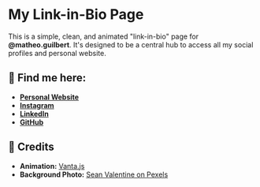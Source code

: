 # My Link-in-Bio Page

This is a simple, clean, and animated "link-in-bio" page for **@matheo.guilbert**. It's designed to be a central hub to access all my social profiles and personal website.

## 🔗 Find me here:

* **[Personal Website](https://matheoguilbert.fr/)**
* **[Instagram](https://www.instagram.com/matheo.guilbert/)**
* **[LinkedIn](https://www.linkedin.com/in/math%C3%A9o-guilbert-26a209258/)**
* **[GitHub](https://github.com/Maethik)**

## 📜 Credits

* **Animation:** [Vanta.js](https://www.vantajs.com/)
* **Background Photo:** [Sean Valentine on Pexels](https://www.pexels.com/fr-fr/photo/paysage-foret-parc-paix-3632931/)
